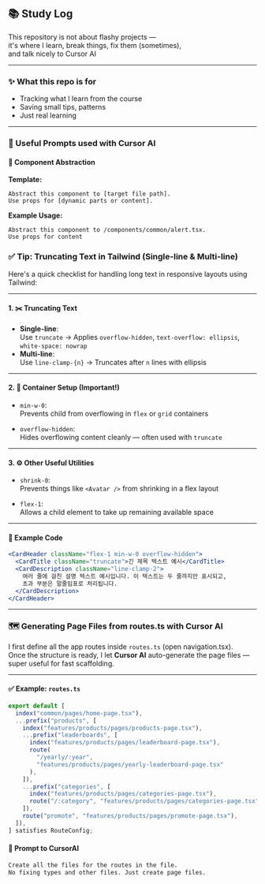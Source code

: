 ## 📚 Study Log

This repository is not about flashy projects —  
it's where I learn, break things, fix them (sometimes),  
and talk nicely to Cursor AI

---

### ✨ What this repo is for

- Tracking what I learn from the course
- Saving small tips, patterns
- Just real learning

---

### 🤖 Useful Prompts used with Cursor AI

#### 🧩 Component Abstraction

**Template:**

```
Abstract this component to [target file path].
Use props for [dynamic parts or content].
```

**Example Usage:**

```
Abstract this component to /components/common/alert.tsx.
Use props for content
```

### ✅ Tip: Truncating Text in Tailwind (Single-line & Multi-line)

Here's a quick checklist for handling long text in responsive layouts using Tailwind:

---

#### 1. ✂️ Truncating Text

- **Single-line**:  
  Use `truncate` → Applies `overflow-hidden`, `text-overflow: ellipsis`, `white-space: nowrap`
- **Multi-line**:  
  Use `line-clamp-{n}` → Truncates after `n` lines with ellipsis

---

#### 2. 🧱 Container Setup (Important!)

- `min-w-0`:  
  Prevents child from overflowing in `flex` or `grid` containers

- `overflow-hidden`:  
  Hides overflowing content cleanly — often used with `truncate`

---

#### 3. ⚙️ Other Useful Utilities

- `shrink-0`:  
  Prevents things like `<Avatar />` from shrinking in a flex layout

- `flex-1`:  
  Allows a child element to take up remaining available space

---

#### 📝 Example Code

```jsx
<CardHeader className="flex-1 min-w-0 overflow-hidden">
  <CardTitle className="truncate">긴 제목 텍스트 예시</CardTitle>
  <CardDescription className="line-clamp-2">
    여러 줄에 걸친 설명 텍스트 예시입니다. 이 텍스트는 두 줄까지만 표시되고,
    초과 부분은 말줄임표로 처리됩니다.
  </CardDescription>
</CardHeader>
```

---

### 🗺️ Generating Page Files from routes.ts with Cursor AI

I first define all the app routes inside `routes.ts` (open navigation.tsx).  
Once the structure is ready, I let **Cursor AI** auto-generate the page files — super useful for fast scaffolding.

---

#### ✅ Example: `routes.ts`

```ts
export default [
  index("common/pages/home-page.tsx"),
  ...prefix("products", [
    index("features/products/pages/products-page.tsx"),
    ...prefix("leaderboards", [
      index("features/products/pages/leaderboard-page.tsx"),
      route(
        "/yearly/:year",
        "features/products/pages/yearly-leaderboard-page.tsx"
      ),
    ]),
    ...prefix("categories", [
      index("features/products/pages/categories-page.tsx"),
      route("/:category", "features/products/pages/categories-page.tsx"),
    ]),
    route("promote", "features/products/pages/promote-page.tsx"),
  ]),
] satisfies RouteConfig;
```

#### 💬 Prompt to CursorAI

```txt
Create all the files for the routes in the file.
No fixing types and other files. Just create page files.
```
